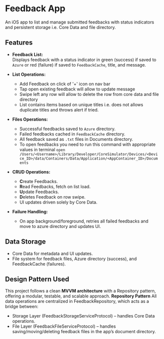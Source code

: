 # Feedback App

An iOS app to list and manage submitted feedbacks with status indicators and persistent storage i.e. Core Data and file directory.

## Features

- **Feedback List:**  
  Displays feedback with a status indicator in green (success) if saved to  `Azure` or red (failure) if saved to `FeedbackCache`, title, and message.

- **List Operations:**
  - Add Feedback on click of '+' icon on nav bar
  - Tap open existing feedback will allow to update message
  - Swipe left any row will allow to delete the row from core data and file directory
  - List contains items based on unique titles i.e. does not allows duplicate titles and throws alert if tried.

- **Files Operations:**  
  - Successful feedbacks saved to `Azure` directory.  
  - Failed feedbacks cached in `FeedbackCache` directory.  
  - All feedback saved as `.txt` files in Documents directory.
  - To open feedbacks you need to run this command with appropriate values in terminal `open /Users/<Username>/Library/Developer/CoreSimulator/Devices/<Device_ID>/data/Containers/Data/Application/<AppContainer_ID>/Documents`

 
- **CRUD Operations:**
  - **C**reate Feedbacks.
  - **R**ead Feedbacks, fetch on list load.
  - **U**pdate Feedbacks.
  - **D**eletes Feedback on row swipe.
  - UI updates driven solely by Core Data.

- **Failure Handling:**   
  - On app background/foreground, retries all failed feedbacks and move to azure directory and updates UI.

## Data Storage

- Core Data for metadata and UI updates.  
- File system for feedback files, Azure directory (success), and FeedbackCache (failures).

## Design Pattern Used
This project follows a clean **MVVM architecture** with a Repository pattern, offering a modular, testable, and scalable approach.
**Repository Pattern**
All data operations are centralized in FeedbackRepository, which acts as a bridge between:
- Storage Layer (FeedbackStorageServiceProtocol) – handles Core Data operations.
- File Layer (FeedbackFileServiceProtocol) – handles saving/moving/deleting feedback files in the app’s document directory.
